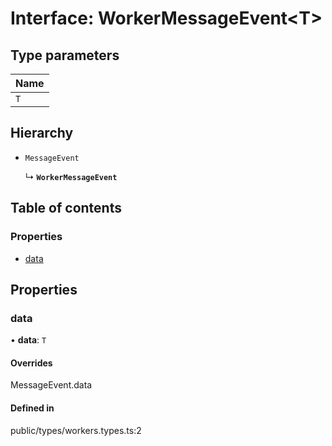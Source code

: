 # Interface: WorkerMessageEvent<T\>

## Type parameters

| Name |
| :------ |
| `T` |

## Hierarchy

- `MessageEvent`

  ↳ **`WorkerMessageEvent`**

## Table of contents

### Properties

- [data](../wiki/WorkerMessageEvent#data)

## Properties

### data

• **data**: `T`

#### Overrides

MessageEvent.data

#### Defined in

public/types/workers.types.ts:2
